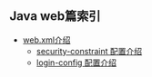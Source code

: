 
## Java web篇索引

* [web.xml介绍](./webxml-Introduction)
    * [security-constraint 配置介绍](./webxml-security-constraint)
    * [login-config 配置介绍](./webxml-login-config)
    
